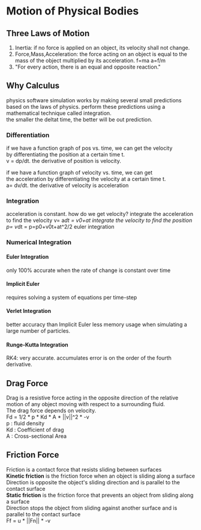 # Motion of Physical Bodies
## Three Laws of Motion
1. Inertia: if no force is applied on an object, its velocity shall not change.
2. Force,Mass,Acceleration: the force acting on an object is equal to the mass of the object multiplied by its acceleration. f=ma a=f/m
3. "For every action, there is an equal and opposite reaction."


## Why Calculus
 physics software simulation works by making several small predictions\
based on the laws of physics.
 perform these predictions using a mathematical technique called integration.\
 the smaller the deltat time, the better will be out prediction.

### Differentiation
if we have a function graph of pos vs. time, we can get the velocity\
by differentiating the position at a certain time t.\
v = dp/dt. the derivative of position is velocity.

if we have a function graph of velocity vs. time, we can get\
the acceleration by differentiating the velocity at a certain time t.\
a= dv/dt. the derivative of velocity is acceleration

### Integration
acceleration is constant. how do we get velocity?
integrate the acceleration to find the velocity
v= a*dt = v0+at
integrate the velocity to find the position
p= v*dt = p=p0+v0t+at^2/2
euler integration

### Numerical Integration

#### Euler Integration
only 100% accurate when the rate of change is constant over time

#### Implicit Euler
requires solving a system of equations per time-step

#### Verlet Integration
better accuracy than Implicit Euler
less memory usage when simulating a large number of particles.

#### Runge-Kutta Integration
RK4: very accurate.
accumulates error is on the order of the fourth derivative.

## Drag Force
Drag is a resistive force acting in the opposite direction of the relative\
motion of any object moving with respect to a surrounding fluid.\
The drag force depends on velocity.\
Fd = 1/2 * p * Kd * A * ||v||^2 * -v  
p : fluid density  
Kd : Coefficient of drag  
A : Cross-sectional Area  

## Friction Force
Friction is a contact force that resists sliding between surfaces  
**Kinetic friction** is the friction force when an object is sliding along a surface  
Direction is opposite the object's sliding direction and is parallel to the contact surface  
**Static friction** is the friction force that prevents an object from sliding along a surface  
Direction stops the object from sliding against another surface and is parallel to the contact surface  
Ff = u * ||Fn|| * -v  


